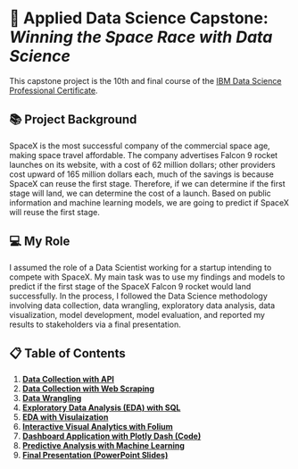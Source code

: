 # 🚀 Applied Data Science Capstone: _Winning the Space Race with Data Science_
This capstone project is the 10th and final course of the [IBM Data Science Professional Certificate](https://www.coursera.org/professional-certificates/ibm-data-science?utm_medium=sem&utm_source=gg&utm_campaign=B2C_NAMER_ibm-data-science_ibm_FTCOF_professional-certificates_country-US-country-CA&campaignid=1876641588&adgroupid=70740725700&device=c&keyword=ibm%20data%20science%20professional%20certificate&matchtype=b&network=g&devicemodel=&adposition=&creativeid=634520636552&hide_mobile_promo&gclid=EAIaIQobChMI35nx4OXugQMVSFFyCh0xjw3IEAAYASAAEgLSs_D_BwE).

## 📚 Project Background

SpaceX is the most successful company of the commercial space age, making space travel affordable. The company advertises Falcon 9 rocket launches on its website, with a cost of 62 million dollars; other providers cost upward of 165 million dollars each, much of the savings is because SpaceX can reuse the first stage. Therefore, if we can determine if the first stage will land, we can determine the cost of a launch. Based on public information and machine learning models, we are going to predict if SpaceX will reuse the first stage.

## 💻 My Role
I assumed the role of a Data Scientist working for a startup intending to compete with SpaceX. My main task was to use my findings and models to predict if the first stage of the SpaceX Falcon 9 rocket would land successfully. In the process, I followed the Data Science methodology involving data collection, data wrangling, exploratory data analysis, data visualization, model development, model evaluation, and reported my results to stakeholders via a final presentation.  

## 📋 Table of Contents
1. [**Data Collection with API**](https://github.com/sarahzorome/IBM-Applied-Data-Science-Capstone/blob/main/Data%20Collection%20API.ipynb)
2. [**Data Collection with Web Scraping**](https://github.com/sarahzorome/IBM-Applied-Data-Science-Capstone/blob/main/Data%20Collection%20with%20Web%20Scraping.ipynb)
3. [**Data Wrangling**](https://github.com/sarahzorome/IBM-Applied-Data-Science-Capstone/blob/main/Data%20Wrangling.ipynb)
4. [**Exploratory Data Analysis (EDA) with SQL**](https://github.com/sarahzorome/IBM-Applied-Data-Science-Capstone/blob/main/EDA%20with%20SQL.ipynb)
5. [**EDA with Visulaization**](https://github.com/sarahzorome/IBM-Applied-Data-Science-Capstone/blob/main/EDA%20with%20Visualization.ipynb)
6. [**Interactive Visual Analytics with Folium**](https://github.com/sarahzorome/IBM-Applied-Data-Science-Capstone/blob/main/Interactive%20Visual%20Analytics%20with%20Folium.ipynb)
7. [**Dashboard Application with Plotly Dash (Code)**](https://github.com/sarahzorome/IBM-Applied-Data-Science-Capstone/blob/main/Interactive%20Dashboard%20with%20Ploty%20Dash.py)
8. [**Predictive Analysis with Machine Learning**](https://github.com/sarahzorome/IBM-Applied-Data-Science-Capstone/blob/main/Machine%20Learning%20Prediction.ipynb)
9. [**Final Presentation (PowerPoint Slides)**](url)
